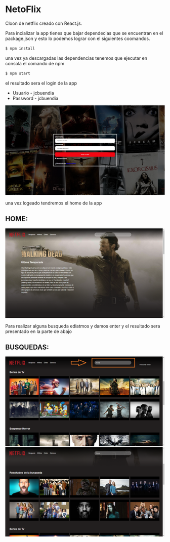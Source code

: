 # NetoFlix

Cloon de netflix creado con React.js.  

Para incializar la app tienes que bajar dependecias que se encuentran en el 
package.json y esto lo podemos lograr con el siguientes coomandos.
```sh
$ npm install 
```

una vez ya descargadas las dependencias tenemos que ejecutar en consola el comando de npm 

```sh
$ npm start
```

el resultado sera el login de la app


*  Usuario  - jcbuendia
*  Password - jcbuendia

<img src="Login.PNG" alt="home">

una vez logeado tendremos el home de la app

## HOME:

<img src="Home.PNG" alt="home">

Para realizar alguna busqueda ediatmos y damos enter y el resultado sera presentado en la parte de abajo 

## BUSQUEDAS:

<img src="Search.PNG" alt="search">
<img src="Result.PNG" alt="result">
